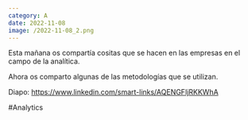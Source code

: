 ```yaml
--- 
category: A 
date: 2022-11-08 
image: /2022-11-08_2.png 
--- 
```


Esta mañana os compartía cositas que se hacen en las empresas en el campo de la analítica.

Ahora os comparto algunas de las metodologías que se utilizan. 

Diapo: https://www.linkedin.com/smart-links/AQENGFIjRKKWhA

#Analytics